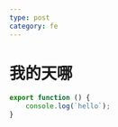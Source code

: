 ```yaml
---
type: post
category: fe
---
```

# 我的天哪

```javascript
export function () {
    console.log(`hello`);
}
```